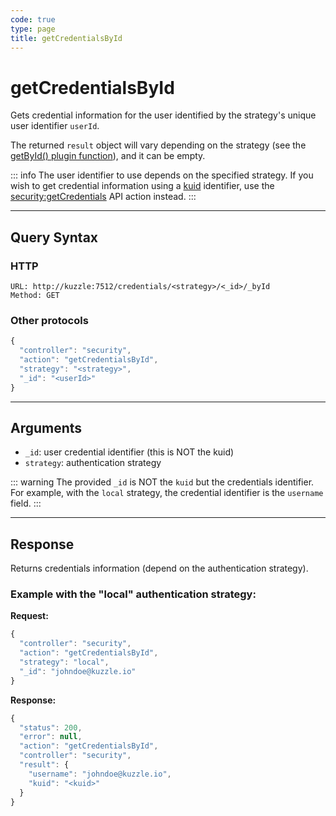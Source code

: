 ```yaml
---
code: true
type: page
title: getCredentialsById
---
```


# getCredentialsById

Gets credential information for the user identified by the strategy's unique user identifier `userId`.

The returned `result` object will vary depending on the strategy (see the [getById() plugin function](/core/2/guides/write-plugins/3-integrate-authentication-strategy#optional-getbyid)), and it can be empty.

::: info
The user identifier to use depends on the specified strategy. 
If you wish to get credential information using a [kuid](/core/2/guides/main-concepts/5-authentication#kuzzle-user-identifier-kuid) identifier, use the [security:getCredentials](/core/2/api/controllers/security/get-credentials) API action instead.
:::

---

## Query Syntax

### HTTP

```http
URL: http://kuzzle:7512/credentials/<strategy>/<_id>/_byId
Method: GET
```

### Other protocols

```js
{
  "controller": "security",
  "action": "getCredentialsById",
  "strategy": "<strategy>",
  "_id": "<userId>"
}
```

---

## Arguments

- `_id`: user credential identifier (this is NOT the kuid)
- `strategy`: authentication strategy

::: warning
The provided `_id` is NOT the `kuid` but the credentials identifier.
For example, with the `local` strategy, the credential identifier is the `username` field.
:::

---

## Response

Returns credentials information (depend on the authentication strategy).

### Example with the "local" authentication strategy:

**Request:**
```js
{
  "controller": "security",
  "action": "getCredentialsById",
  "strategy": "local",
  "_id": "johndoe@kuzzle.io"
}
```

**Response:**
```js
{
  "status": 200,
  "error": null,
  "action": "getCredentialsById",
  "controller": "security",
  "result": {
    "username": "johndoe@kuzzle.io",
    "kuid": "<kuid>"
  }
}
```
